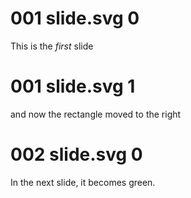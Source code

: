 # 001 slide.svg 0

This is the *first* slide

# 001 slide.svg 1

and now the rectangle moved to the right

# 002 slide.svg 0

In the next slide, it becomes green.